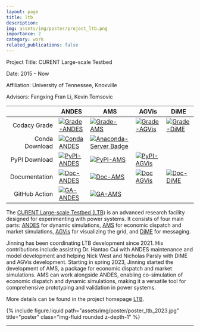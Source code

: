 ```yaml
---
layout: page
title: ltb
description:
img: assets/img/poster/project_ltb.png
importance: 2
category: work
related_publications: false
---
```


Project Title: CURENT Large-scale Testbed

Date: 2015 – Now

Affiliation: University of Tennessee, Knoxville

Advisors: Fangxing Fran Li, Kevin Tomsovic

|                | ANDES                                                                                                                                                                                                                                                | AMS                                                                                                                                                                                                                  | AGVis                                                                                                                                                                                                                     | DiME                                                                                                                                                                                                                   |
| -------------: | ---------------------------------------------------------------------------------------------------------------------------------------------------------------------------------------------------------------------------------------------------- | -------------------------------------------------------------------------------------------------------------------------------------------------------------------------------------------------------------------- | ------------------------------------------------------------------------------------------------------------------------------------------------------------------------------------------------------------------------- | ---------------------------------------------------------------------------------------------------------------------------------------------------------------------------------------------------------------------- |
|   Codacy Grade | [ ![Grade-ANDES](https://api.codacy.com/project/badge/Grade/17b8e8531af343a7a4351879c0e6b5da) ](https://app.codacy.com/app/cuihantao/andes?utm_source=github.com&utm_medium=referral&utm_content=cuihantao/andes&utm_campaign=Badge_Grade_Dashboard) | [![Grade-AMS](https://app.codacy.com/project/badge/Grade/69456da1b8634f2f984bd769e35f0050) ](https://app.codacy.com/gh/CURENT/ams/dashboard?utm_source=gh&utm_medium=referral&utm_content=&utm_campaign=Badge_grade) | [ ![Grade-AGVis](https://app.codacy.com/project/badge/Grade/8fbf0bc95f784af09c3dc5ce36b20a04) ](https://app.codacy.com/gh/CURENT/agvis/dashboard?utm_source=gh&utm_medium=referral&utm_content=&utm_campaign=Badge_grade) | [ ![Grade-DiME](https://app.codacy.com/project/badge/Grade/a43bcec26c544c7e82355d01571020d6)](https://app.codacy.com/gh/CURENT/dime/dashboard?utm_source=gh&utm_medium=referral&utm_content=&utm_campaign=Badge_grade) |
| Conda Download | [![Conda ANDES](https://anaconda.org/conda-forge/andes/badges/version.svg)](https://anaconda.org/conda-forge/andes)                                                                                                                                  | [![Anaconda-Server Badge](https://anaconda.org/conda-forge/ltbams/badges/version.svg)](https://anaconda.org/conda-forge/ltbams)                                                                                      |                                                                                                                                                                                                                           |                                                                                                                                                                                                                        |
|  PyPI Download | [![PyPI-ANDES](https://img.shields.io/pypi/v/andes)](https://pypi.org/project/andes/)                                                                                                                                                                | [![PyPI-AMS](https://img.shields.io/pypi/v/ltbams)](https://pypi.org/project/ltbams/)                                                                                                                                | [![PyPI-AGVis](https://img.shields.io/pypi/v/agvis)](https://pypi.org/project/agvis/)                                                                                                                                     |                                                                                                                                                                                                                        |
|  Documentation | [ ![Doc-ANDES](https://readthedocs.org/projects/andes/badge/?version=latest) ](https://andes.readthedocs.io/en/latest/?badge=latest)                                                                                                                 | [ ![Doc-AMS](https://readthedocs.org/projects/ams/badge/?version=latest) ](https://ltb.readthedocs.io/projects/ams/en/latest/?badge=latest)                                                                          | [ ![Doc AGVis](https://readthedocs.org/projects/agvis/badge/?version=latest) ](https://ltb.readthedocs.io/projects/agvis/en/latest/?badge=latest)                                                                         | [ ![Doc-DiME](https://readthedocs.org/projects/ltbdime/badge/?version=latest) ](https://ltb.readthedocs.io/projects/dime/en/latest/?badge=latest)                                                                      |
|  GitHub Action | [ ![GA-ANDES](https://github.com/curent/andes/workflows/Python%20application/badge.svg) ](https://github.com/curent/andes/actions)                                                                                                                   | [ ![GA-AMS](https://github.com/CURENT/ams/workflows/Python%20application/badge.svg) ](https://github.com/curent/ams/actions)                                                                                         |                                                                                                                                                                                                                           |                                                                                                                                                                                                                        |

The [CURENT Large-scale Testbed (LTB)][LTB] is an advanced research facility designed for experimenting with power systems.
It consists of four main parts:
[ANDES][ANDES] for dynamic simulations,
[AMS][AMS] for economic dispatch and market simulations,
[AGVis][AGVis] for visualizing the grid,
and [DiME][DiME] for messaging.

Jinning has been coordinating LTB development since 2021.
His contributions include assisting Dr. Hantao Cui with ANDES maintenance and model development and helping Nick West and Nicholas Parsly with DiME and AGVis development.
Starting in spring 2023, Jinning started the development of AMS, a package for economic dispatch and market simulations.
AMS can work alongside ANDES, enabling co-simulation of economic dispatch and dynamic simulations, making it a versatile tool for comprehensive prototyping and validation in power systems.

More details can be found in the project homepage [LTB][LTB Web].

<div class="row">
    <div class="col-sm mt-3 mt-md-0">
        {% include figure.liquid path="assets/img/poster/poster_ltb_2023.jpg" title="poster" class="img-fluid rounded z-depth-1" %}
    </div>
</div>

---

[LTB Web]: https://ltb.curent.org
[LTB]: https://github.com/CURENT
[ANDES]: https://github.com/CURENT/andes
[AMS]: https://github.com/CURENT/ams
[AGVis]: https://github.com/CURENT/agvis
[DiME]: https://github.com/CURENT/dime
